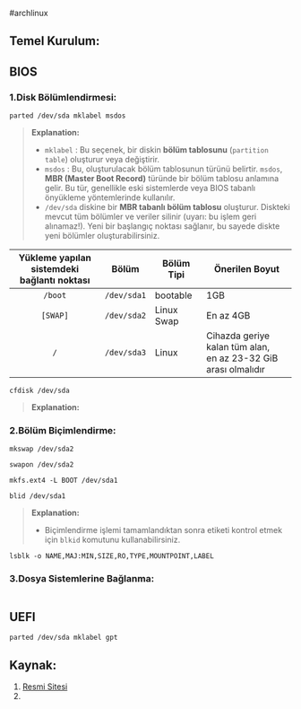 #archlinux

## Temel Kurulum:

## BIOS

### 1.Disk Bölümlendirmesi:

```shell
parted /dev/sda mklabel msdos
```
> **Explanation:**
> + `mklabel` : Bu seçenek, bir diskin **bölüm tablosunu** (`partition table`) oluşturur veya değiştirir.
> + `msdos`  : Bu, oluşturulacak bölüm tablosunun türünü belirtir. `msdos`, **MBR (Master Boot Record)** türünde bir bölüm tablosu anlamına gelir. Bu tür, genellikle eski sistemlerde veya BIOS tabanlı önyükleme yöntemlerinde kullanılır.
> + `/dev/sda` diskine bir **MBR tabanlı bölüm tablosu** oluşturur. Diskteki mevcut tüm bölümler ve veriler silinir (uyarı: bu işlem geri alınamaz!). Yeni bir başlangıç noktası sağlanır, bu sayede diskte yeni bölümler oluşturabilirsiniz.


| Yükleme yapılan sistemdeki <br>bağlantı noktası | Bölüm       | Bölüm Tipi | Önerilen Boyut                                                     |
| :---------------------------------------------: | ----------- | ---------- | ------------------------------------------------------------------ |
|                     `/boot`                     | `/dev/sda1` | bootable   | 1GB                                                                |
|                    `[SWAP]`                     | `/dev/sda2` | Linux Swap | En az 4GB                                                          |
|                       `/`                       | `/dev/sda3` | Linux      | Cihazda geriye kalan tüm alan, <br>en az 23-32 GiB arası olmalıdır |

```shell
cfdisk /dev/sda
```
> **Explanation:**

### 2.Bölüm Biçimlendirme:

```shell
mkswap /dev/sda2
```


```shell
swapon /dev/sda2
```


```shell
mkfs.ext4 -L BOOT /dev/sda1 
```

```shell
blid /dev/sda1
```
> **Explanation:**
> + Biçimlendirme işlemi tamamlandıktan sonra etiketi kontrol etmek için `blkid` komutunu kullanabilirsiniz.

```shell
lsblk -o NAME,MAJ:MIN,SIZE,RO,TYPE,MOUNTPOINT,LABEL
```

### 3.Dosya Sistemlerine Bağlanma:

```
```

## UEFI

```shell
parted /dev/sda mklabel gpt
```

## Kaynak:
1. [Resmi Sitesi](https://wiki.archlinux.org/title/Installation_guide_(T%C3%BCrk%C3%A7e))
2. 